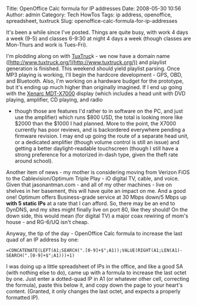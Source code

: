 Title: OpenOffice Calc formula for IP addresses
Date: 2008-05-30 10:56
Author: admin
Category: Tech HowTos
Tags: ip address, openoffice, spreadsheet, tuxtruck
Slug: openoffice-calc-formula-for-ip-addresses

It's been a while since I've posted. Things are quite busy, with work 4
days a week (9-5) and classes 6-9:30 at night 4 days a week (though
classes are Mon-Thurs and work is Tues-Fri).

I'm plodding along on with [TuxTruc](http://www.tuxtruck.org/)k - we now
have a domain name
([http://www.tuxtruck.org/](http://www.tuxtruck.org/)) and playlist
generation is finished. This weekend should yield playlist parsing. Once
MP3 playing is working, I'll begin the hardcore development - GPS, OBD,
and Bluetooth. Also, I'm working on a hardware budget for the prototype,
but it's ending up much higher than originally imagined. If I end up
going with the [Xenarc
MDT-X7000](http://www.xenarc.com/product/MDT-X7000.html) display (which
includes a head unit with DVD playing, amplifier, CD playing, and radio
- though those are features I'd rather to in software on the PC, and
just use the amplifier) which runs $800 USD, the total is looking more
like $2000 than the $1000 I had planned. More to the point, the X7000
currently has poor reviews, and is backordered everywhere pending a
firmware revision. I may end up going the route of a separate head unit,
or a dedicated amplifier (though volume control is still an issue) and
getting a better daylight-readable touchscreen (though I still have a
strong preference for a motorized in-dash type, given the theft rate
around school).

Another item of news - my mother is considering moving from Verizon FiOS
to the Cablevision/Optimum Triple Play - iO digital TV, cable, and
voice. Given that jasonantman.com - and all of my other machines - live
on shelves in her basement, this will have quite an impact on me. And a
good one! Optimum offers Business-grade service at 30 Mbps down/5 Mbps
up <span style="font-weight: bold;">with 5 static IPs</span> at a rate
that I can afford. So, there may be an end to DynDNS, and my sites might
finally live on port 80, like they should! On the down side, this would
mean (for digital TV) a major coax rewiring of mom's house - and RG-6/UQ
isn't cheap.

Anyway, the tip of the day - OpenOffice Calc formula to increase the
last quad of an IP address by one:

`=CONCATENATE(LEFT(A1;SEARCH(".[0-9]+$";A1));VALUE(RIGHT(A1;LEN(A1)-SEARCH(".[0-9]+$";A1)))+1)`

I was doing up a little spreadsheet of IPs in the office, and like a
good SA (with nothing else to do), came up with a formula to increase
the last octet by one. Just enter a dotted-quad IP in A1 (or whatever
other cell, correcting the formula), paste this below it, and copy down
the page to your heart's content. (Granted, it only changes the last
octet, and expects a properly formatted IP).
